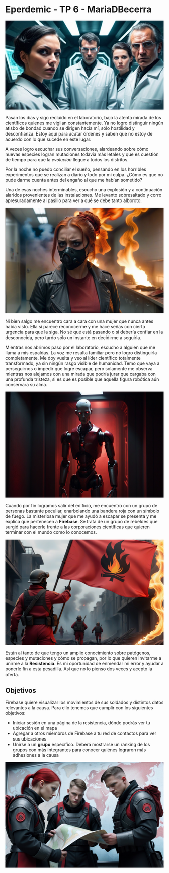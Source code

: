 # Eperdemic - TP 6 - MariaDBecerra

<p align="center">
  <img src="imagenes/cientificos.jpg" />
</p>

Pasan los días y sigo recluido en el laboratorio, bajo la atenta mirada de los científicos quienes me vigilan constantemente. 
Ya no logro distinguir ningún atisbo de bondad cuando se dirigen hacia mí, sólo hostilidad y desconfianza. Estoy aquí para acatar órdenes y saben que no estoy de acuerdo con lo que sucede en este lugar.


A veces logro escuchar sus conversaciones, alardeando sobre cómo nuevas especies logran mutaciones todavía más letales y que es cuestión de tiempo para que la *evolución* llegue a todos los distritos. 

Por la noche no puedo conciliar el sueño, pensando en los horribles experimentos que se realizan a diario y todo por mi culpa. ¿Cómo es que no pude darme cuenta antes del engaño al que me habían sometido?

Una de esas noches interminables, escucho una explosión y a continuación alaridos provenientes de las instalaciones. Me levanto sobresaltado y corro apresuradamente al pasillo para ver a qué se debe tanto alboroto.

<p align="center">
  <img src="imagenes/desconocida.png" />
</p>

Ni bien salgo me encuentro cara a cara con una mujer que nunca antes había visto. Ella sí parece reconocerme y me hace señas con cierta urgencia para que la siga. No sé qué está pasando o si debería confiar en la desconocida, pero tardo sólo un instante en decidirme a seguirla.


Mientras nos abrimos paso por el laboratorio, escucho a alguien que me llama a mis espaldas. La voz me resulta familiar pero no logro distinguirla completamente. Me doy vuelta y veo al líder científico totalmente transformado, ya sin ningún rasgo visible de humanidad. Temo que vaya a perseguirnos o impedir que logre escapar, pero solamente me observa mientras nos alejamos con una mirada que podría jurar que cargaba con una profunda tristeza, si es que es posible que aquella figura robótica aún conservara su alma.

<p align="center">
  <img src="imagenes/lider.png" />
</p>

Cuando por fin logramos salir del edificio, me encuentro con un grupo de personas bastante peculiar, enarbolando una bandera roja con un símbolo de fuego. La misteriosa mujer que me ayudó a escapar se presenta y me explica que pertenecen a **Firebase**. Se trata de un grupo de rebeldes que surgió para hacerle frente a las corporaciones científicas que quieren terminar con el mundo como lo conocemos. 

<p align="center">
  <img src="imagenes/bandera.png" />
</p>

Están al tanto de que tengo un amplio conocimiento sobre patógenos, especies y mutaciones y cómo se propagan, por lo que quieren invitarme a unirme a la **Resistencia**. Es mi oportunidad de enmendar mi error y ayudar a ponerle fin a esta pesadilla. Así que no lo pienso dos veces y acepto la oferta.

## Objetivos
Firebase quiere visualizar los movimientos de sus soldados y distintos datos relevantes a la causa. Para ello tenemos que cumplir con los siguientes objetivos:
- Iniciar sesión en una página de la resistencia, dónde podrás ver tu ubicación en el mapa
- Agregar a otros miembros de Firebase a tu red de contactos para ver sus ubicaciones
- Unirse a un **grupo** específico. Deberá mostrarse un ranking de los grupos con más integrantes para conocer quiénes lograron más adhesiones a la causa

<p align="center">
  <img src="imagenes/mapa.png" />
</p>
